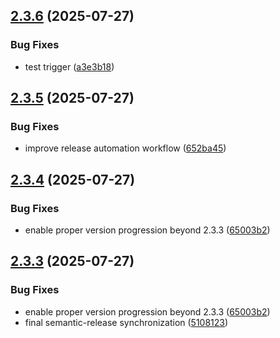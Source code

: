 ## [2.3.6](https://github.com/MarkShawn2020/claude-code-manager/compare/v2.3.5...v2.3.6) (2025-07-27)


### Bug Fixes

* test trigger ([a3e3b18](https://github.com/MarkShawn2020/claude-code-manager/commit/a3e3b189a80b2e29259f0361fddd7d0b56458006))

## [2.3.5](https://github.com/MarkShawn2020/claude-code-manager/compare/v2.3.4...v2.3.5) (2025-07-27)


### Bug Fixes

* improve release automation workflow ([652ba45](https://github.com/MarkShawn2020/claude-code-manager/commit/652ba45b7f1a13ef020f377bb92e649358b64f6b))

## [2.3.4](https://github.com/MarkShawn2020/claude-code-manager/compare/v2.3.3...v2.3.4) (2025-07-27)


### Bug Fixes

* enable proper version progression beyond 2.3.3 ([65003b2](https://github.com/MarkShawn2020/claude-code-manager/commit/65003b2f61ca09d9ab35bba5ea0a9d56a4fcbe70))

## [2.3.3](https://github.com/MarkShawn2020/claude-code-manager/compare/v2.3.2...v2.3.3) (2025-07-27)


### Bug Fixes

* enable proper version progression beyond 2.3.3 ([65003b2](https://github.com/MarkShawn2020/claude-code-manager/commit/65003b2f61ca09d9ab35bba5ea0a9d56a4fcbe70))
* final semantic-release synchronization ([5108123](https://github.com/MarkShawn2020/claude-code-manager/commit/5108123c8a1bbd11e4230b7cad86331ea366924a))
